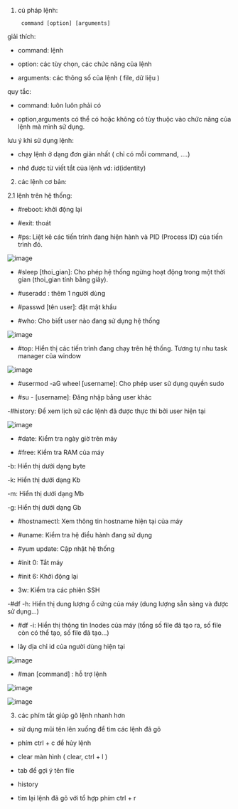 1. cú pháp lệnh:

        command [option] [arguments]

giải thích:

- command: lệnh

- option: các tùy chọn, các chức năng của lệnh

- arguments: các thông số của lệnh ( file, dữ liệu )
  
quy tắc: 

- command: luôn luôn phải có

- option,arguments có thể có hoặc không có tùy thuộc vào chức năng của lệnh mà mình sử dụng.
  
lưu ý khi sử dụng lệnh:

- chạy lệnh ở dạng đơn giản nhất ( chỉ có mỗi command, ....)

- nhớ được từ viết tắt của lệnh  vd: id(identity)
  
2. các lệnh cơ bản:

2.1 lệnh trên hệ thống:

- #reboot: khởi động lại

- #exit: thoát 

- #ps: Liệt kê các tiến trình đang hiện hành và PID (Process ID) của tiến trình đó.

![image](https://user-images.githubusercontent.com/95491130/181222640-4059094a-ec01-4ff6-90a0-cbcdfea2de0b.png)

- #sleep [thoi_gian]: Cho phép hệ thống ngừng hoạt động trong một thời gian (thoi_gian tính bằng giây).

- #useradd : thêm 1 người dùng

- #passwd [tên user]: đặt mật khẩu

- #who: Cho biết user nào đang sử dụng hệ thống

![image](https://user-images.githubusercontent.com/95491130/181222569-0a2788a0-519d-4dbe-94c5-7c13747b3afb.png)

- #top: Hiển thị các tiến trình đang chạy trên hệ thống. Tương tự nhu task manager của window

![image](https://user-images.githubusercontent.com/95491130/181222805-14d16199-e2e5-4a1a-98c3-9f2633c9e9d9.png)

- #usermod -aG wheel [username]: Cho phép user sử dụng quyền sudo

- #su - [username]: Đăng nhập bằng user khác

-#history: Để xem lịch sử các lệnh đã được thực thi bởi user hiện tại

![image](https://user-images.githubusercontent.com/95491130/181223352-97a91472-f4ff-4405-ae0b-b1945d4b5f59.png)

- #date: Kiểm tra ngày giờ trên máy

- #free: Kiểm tra RAM của máy

-b: Hiển thị dưới dạng byte

-k: Hiển thị dưới dạng Kb

-m: Hiển thị dưới dạng Mb

-g: Hiển thị dưới dạng Gb

- #hostnamectl: Xem thông tin hostname hiện tại của máy

- #uname: Kiểm tra hệ điều hành đang sử dụng

- #yum update: Cập nhật hệ thống

- #init 0: Tắt máy

- #init 6: Khởi động lại

- 3w: Kiểm tra các phiên SSH

-#df -h: Hiển thị dung lượng ổ cứng của máy (dung lượng sẵn sàng và được sử dụng...)

- #df -i: Hiển thị thông tin Inodes của máy (tổng số file đã tạo ra, số file còn có thể tạo, số file đã tạo...)

- lây dịa chỉ id của người dùng hiện tại

![image](https://user-images.githubusercontent.com/95491130/181147179-9cf5e2f6-7f6d-4c7b-b8c2-575cce3a186e.png)

- #man [command] : hỗ trợ lệnh
                         
 ![image](https://user-images.githubusercontent.com/95491130/181148269-bb72c28f-dd7d-4ce0-a721-976d36dd606f.png)

 ![image](https://user-images.githubusercontent.com/95491130/181148348-f3131993-38ce-47cb-a5f1-d9eda10553a9.png)
 

3. các phím tắt giúp gõ lệnh nhanh hơn

- sử dụng mũi tên lên xuống để tìm các lệnh đã gõ

- phím ctrl + c để hủy lệnh

- clear màn hình ( clear, ctrl + l )

- tab để gợi ý tên file

- history

- tìm lại lệnh đã gõ với tổ hợp phím ctrl + r


